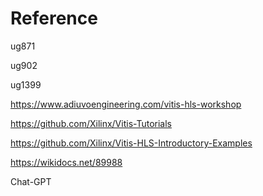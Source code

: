# Reference
ug871

ug902

ug1399

https://www.adiuvoengineering.com/vitis-hls-workshop

https://github.com/Xilinx/Vitis-Tutorials

https://github.com/Xilinx/Vitis-HLS-Introductory-Examples

https://wikidocs.net/89988

Chat-GPT
